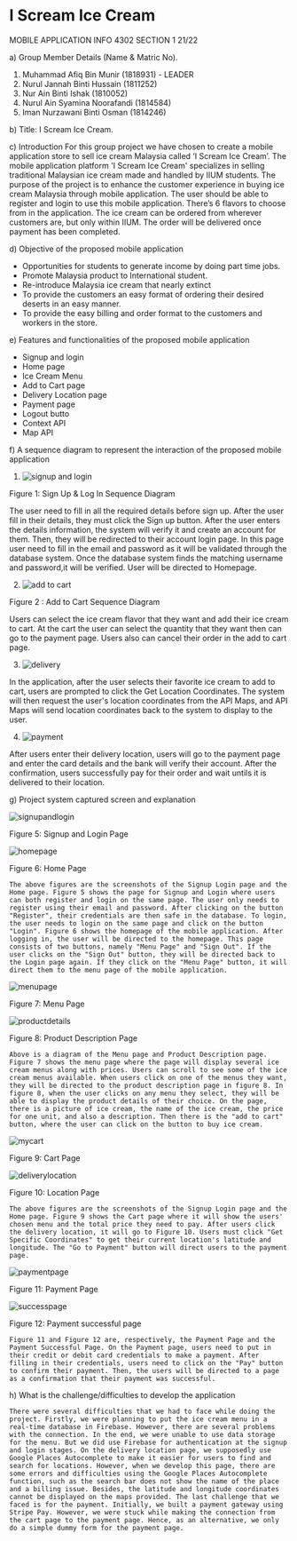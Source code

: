 # I Scream Ice Cream
MOBILE APPLICATION INFO 4302
SECTION 1 21/22

a) Group Member Details (Name & Matric No).
1. Muhammad Afiq Bin Munir (1818931) - LEADER
2. Nurul Jannah Binti Hussain (1811252)
3. Nur Ain Binti Ishak (1810052) 
4. Nurul Ain Syamina Noorafandi (1814584)
5. Iman Nurzawani Binti Osman (1814246)

b) Title: I Scream Ice Cream.

c) Introduction
	For this group project we have chosen to create a mobile application store to sell ice cream Malaysia called ‘I Scream Ice Cream’. The mobile application platform 'I Scream Ice Cream' specializes in selling traditional Malaysian ice cream made and handled by IIUM students. The purpose of the project is to enhance the customer experience in buying ice cream Malaysia through mobile application. The user should be able to register and login to use this mobile application. There’s 6 flavors to choose from in the application. The ice cream can be ordered from wherever customers are, but only within IIUM. The order will be delivered once payment has been completed.

d) Objective of the proposed mobile application
- Opportunities for students to generate income by doing part time jobs.
- Promote Malaysia product to International student.
- Re-introduce Malaysia ice cream that nearly extinct 
- To provide the customers an easy format of ordering their desired deserts in an easy manner.
- To provide the easy billing and order format to the customers and workers in the store.

e) Features and functionalities of the proposed mobile application
- Signup and login
- Home page
- Ice Cream Menu
- Add to Cart page
- Delivery Location page
- Payment page 
- Logout butto
- Context API
- Map API

f) A sequence diagram to represent the interaction of the proposed mobile application

1.  ![signup and login](https://user-images.githubusercontent.com/55817657/150682884-bd36d045-6ae3-4d98-a047-436306ad2c57.png)

Figure 1: Sign Up & Log In Sequence Diagram

The user need to fill in all the required details before sign up. After the user fill in their details, they must click the Sign up button. After the user enters the details information, the system will verify it and create an account for them. Then, they will be redirected to their account login page. In this page user need to fill in the email and password as it will be validated through the database system. Once the database system finds the matching username and password,it will be verified. User will be directed to Homepage.

2.  ![add to cart](https://user-images.githubusercontent.com/55817657/150682981-54b725bd-142b-48b0-9aad-50836e1a11e7.png)

Figure 2 : Add to Cart Sequence Diagram

Users can select the ice cream flavor that they want and add their ice cream to cart. At the cart the user can select the quantity that they want then can go to the payment page. Users also can cancel their order in the add to cart page.

3.  ![delivery](https://user-images.githubusercontent.com/55817657/150683042-a2bddbf6-2d6e-4c55-8b34-d7cbf4ac7adb.png)

In the application, after the user selects their favorite ice cream to add to cart, users are prompted to click the Get Location Coordinates. The system will then request the user's location coordinates from the API Maps, and API Maps will send location coordinates back to the system to display to the user.

4.  ![payment](https://user-images.githubusercontent.com/55817657/150683121-553dd241-8249-4de4-9d60-01237a96fa70.png)

After users enter their delivery location, users will go to the payment page and enter the card details and the bank will verify their account. After the confirmation, users successfully pay for their order and wait untils it is delivered to their location.

g) Project system captured screen and explanation

![signupandlogin](https://user-images.githubusercontent.com/55817657/150683286-db03b6ae-fa35-43a7-8764-26e24c657a43.jpeg)

Figure 5: Signup and Login Page

![homepage](https://user-images.githubusercontent.com/55817657/150683319-b9a37472-70e1-47bd-846a-18c8512d3235.jpeg)

Figure 6: Home Page


	The above figures are the screenshots of the Signup Login page and the Home page. Figure 5 shows the page for Signup and Login where users can both register and login on the same page. The user only needs to register using their email and password. After clicking on the button "Register", their credentials are then safe in the database. To login, the user needs to login on the same page and click on the button "Login". Figure 6 shows the homepage of the mobile application. After logging in, the user will be directed to the homepage. This page consists of two buttons, namely "Menu Page" and "Sign Out". If the user clicks on the "Sign Out" button, they will be directed back to the Login page again. If they click on the "Menu Page" button, it will direct them to the menu page of the mobile application.
  
  ![menupage](https://user-images.githubusercontent.com/55817657/150683356-68dc701d-0941-4b38-9c90-01a8fde02eae.jpeg)

Figure 7: Menu Page

![productdetails](https://user-images.githubusercontent.com/55817657/150683371-6dc443ca-677f-4831-8024-66573f1d637e.jpeg)

Figure 8: Product Description Page


	Above is a diagram of the Menu page and Product Description page. Figure 7 shows the menu page where the page will display several ice cream menus along with prices. Users can scroll to see some of the ice cream menus available. When users click on one of the menus they want, they will be directed to the product description page in figure 8. In figure 8, when the user clicks on any menu they select, they will be able to display the product details of their choice. On the page, there is a picture of ice cream, the name of the ice cream, the price for one unit, and also a description. Then there is the "add to cart" button, where the user can click on the button to buy ice cream.

![mycart](https://user-images.githubusercontent.com/55817657/150683436-5f75eece-be08-4e8f-b542-4451fc942773.jpeg)

Figure 9: Cart Page

![deliverylocation](https://user-images.githubusercontent.com/55817657/150683476-bdb4f3a6-5bec-4f34-8647-9cf99ede291c.jpeg)

Figure 10: Location Page


	The above figures are the screenshots of the Signup Login page and the Home page. Figure 9 shows the Cart page where it will show the users' chosen menu and the total price they need to pay. After users click the delivery location, it will go to Figure 10. Users must click "Get Specific Coordinates" to get their current location's latitude and longitude. The "Go to Payment" button will direct users to the payment page.

![paymentpage](https://user-images.githubusercontent.com/55817657/150683506-1057aa51-0eae-475b-b7a7-fe59e6c274b7.jpeg)

Figure 11: Payment Page

![successpage](https://user-images.githubusercontent.com/55817657/150683537-ab6b80f9-1322-4514-a8e2-21115c38e408.jpeg)

Figure 12: Payment successful page


	Figure 11 and Figure 12 are, respectively, the Payment Page and the Payment Successful Page. On the Payment page, users need to put in their credit or debit card credentials to make a payment. After filling in their credentials, users need to click on the "Pay" button to confirm their payment. Then, the users will be directed to a page as a confirmation that their payment was successful.


h) What is the challenge/difficulties to develop the application

	There were several difficulties that we had to face while doing the project. Firstly, we were planning to put the ice cream menu in a real-time database in Firebase. However, there are several problems with the connection. In the end, we were unable to use data storage for the menu. But we did use Firebase for authentication at the signup and login stages. On the delivery location page, we supposedly use Google Places Autocomplete to make it easier for users to find and search for locations. However, when we develop this page, there are some errors and difficulties using the Google Places Autocomplete function, such as the search bar does not show the name of the place and a billing issue. Besides, the latitude and longitude coordinates cannot be displayed on the maps provided. The last challenge that we faced is for the payment. Initially, we built a payment gateway using Stripe Pay. However, we were stuck while making the connection from the cart page to the payment page. Hence, as an alternative, we only do a simple dummy form for the payment page.

